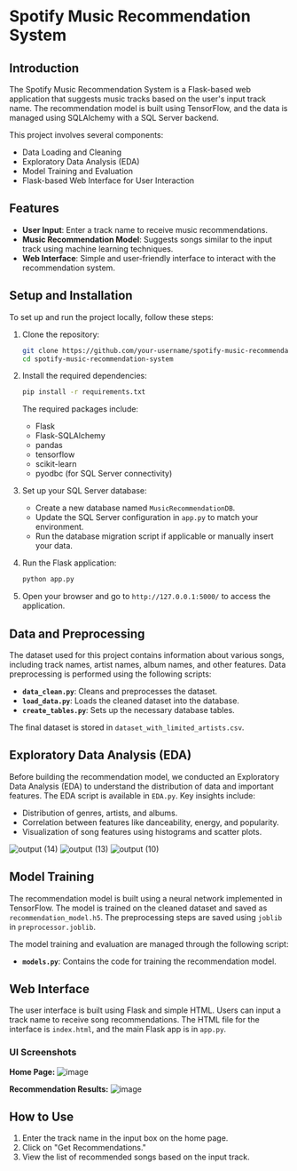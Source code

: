 # Spotify Music Recommendation System

## Introduction

The Spotify Music Recommendation System is a Flask-based web application that suggests music tracks based on the user's input track name. The recommendation model is built using TensorFlow, and the data is managed using SQLAlchemy with a SQL Server backend.

This project involves several components:
- Data Loading and Cleaning
- Exploratory Data Analysis (EDA)
- Model Training and Evaluation
- Flask-based Web Interface for User Interaction

## Features

- **User Input**: Enter a track name to receive music recommendations.
- **Music Recommendation Model**: Suggests songs similar to the input track using machine learning techniques.
- **Web Interface**: Simple and user-friendly interface to interact with the recommendation system.

## Setup and Installation

To set up and run the project locally, follow these steps:

1. Clone the repository:

    ```bash
    git clone https://github.com/your-username/spotify-music-recommendation-system.git
    cd spotify-music-recommendation-system
    ```

2. Install the required dependencies:

    ```bash
    pip install -r requirements.txt
    ```

    The required packages include:
    - Flask
    - Flask-SQLAlchemy
    - pandas
    - tensorflow
    - scikit-learn
    - pyodbc (for SQL Server connectivity)

3. Set up your SQL Server database:
    - Create a new database named `MusicRecommendationDB`.
    - Update the SQL Server configuration in `app.py` to match your environment.
    - Run the database migration script if applicable or manually insert your data.

4. Run the Flask application:

    ```bash
    python app.py
    ```

5. Open your browser and go to `http://127.0.0.1:5000/` to access the application.

## Data and Preprocessing

The dataset used for this project contains information about various songs, including track names, artist names, album names, and other features. Data preprocessing is performed using the following scripts:
- **`data_clean.py`**: Cleans and preprocesses the dataset.
- **`load_data.py`**: Loads the cleaned dataset into the database.
- **`create_tables.py`**: Sets up the necessary database tables.

The final dataset is stored in `dataset_with_limited_artists.csv`.

## Exploratory Data Analysis (EDA)

Before building the recommendation model, we conducted an Exploratory Data Analysis (EDA) to understand the distribution of data and important features. The EDA script is available in `EDA.py`. Key insights include:
- Distribution of genres, artists, and albums.
- Correlation between features like danceability, energy, and popularity.
- Visualization of song features using histograms and scatter plots.

![output (14)](https://github.com/user-attachments/assets/6269a194-225b-468f-a1b7-5d5d3da0ac75)
![output (13)](https://github.com/user-attachments/assets/0ef9271e-ff7b-436c-87b0-f9612678104e)
![output (10)](https://github.com/user-attachments/assets/791ec467-895b-42c0-8135-a1b6a28e07b5)


## Model Training

The recommendation model is built using a neural network implemented in TensorFlow. The model is trained on the cleaned dataset and saved as `recommendation_model.h5`. The preprocessing steps are saved using `joblib` in `preprocessor.joblib`.

The model training and evaluation are managed through the following script:
- **`models.py`**: Contains the code for training the recommendation model.

## Web Interface

The user interface is built using Flask and simple HTML. Users can input a track name to receive song recommendations. The HTML file for the interface is `index.html`, and the main Flask app is in `app.py`.

### UI Screenshots

**Home Page:**
![image](https://github.com/user-attachments/assets/56805287-1984-42a6-a715-14588895ac67)



**Recommendation Results:**
![image](https://github.com/user-attachments/assets/13e7de7b-0ad8-496c-97d2-8bf5bd1abd2c)

## How to Use

1. Enter the track name in the input box on the home page.
2. Click on "Get Recommendations."
3. View the list of recommended songs based on the input track.


